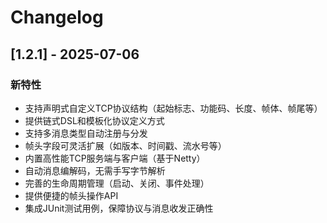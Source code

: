 # Changelog

## [1.2.1] - 2025-07-06

### 新特性
- 支持声明式自定义TCP协议结构（起始标志、功能码、长度、帧体、帧尾等）
- 提供链式DSL和模板化协议定义方式
- 支持多消息类型自动注册与分发
- 帧头字段可灵活扩展（如版本、时间戳、流水号等）
- 内置高性能TCP服务端与客户端（基于Netty）
- 自动消息编解码，无需手写字节解析
- 完善的生命周期管理（启动、关闭、事件处理）
- 提供便捷的帧头操作API
- 集成JUnit测试用例，保障协议与消息收发正确性

